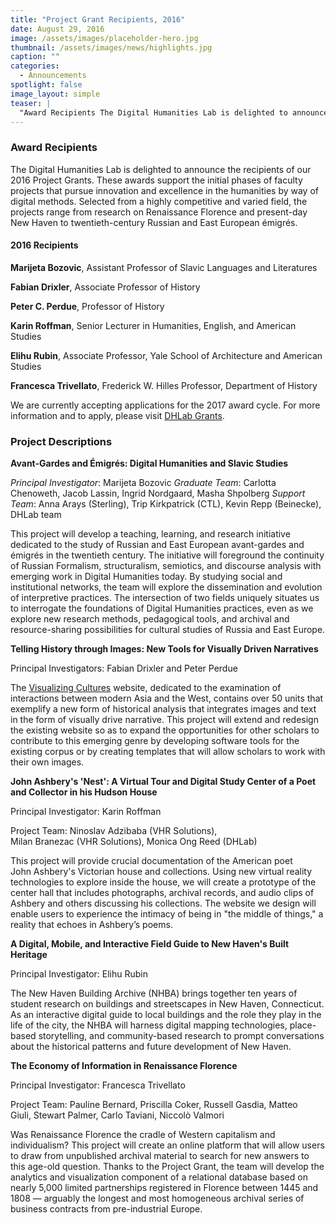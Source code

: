 ```yaml
---
title: "Project Grant Recipients, 2016"
date: August 29, 2016
image: /assets/images/placeholder-hero.jpg
thumbnail: /assets/images/news/highlights.jpg
caption: ""
categories: 
  - Announcements
spotlight: false 
image_layout: simple
teaser: |
  "Award Recipients The Digital Humanities Lab is delighted to announce the recipients of our 2016 Project Grants. These awards support the initial phases of faculty projects that pursue innovation..."
---
```


### Award Recipients

The Digital Humanities Lab is delighted to announce the recipients of our 2016 Project Grants. These awards support the initial phases of faculty projects that pursue innovation and excellence in the humanities by way of digital methods. Selected from a highly competitive and varied field, the projects range from research on Renaissance Florence and present-day New Haven to twentieth-century Russian and East European émigrés.

#### 2016 Recipients

**Marijeta Bozovic**, Assistant Professor of Slavic Languages and Literatures  

**Fabian Drixler**, Associate Professor of History  

**Peter C. Perdue**, Professor of History 

**Karin Roffman**, Senior Lecturer in Humanities, English, and American Studies  

**Elihu Rubin**, Associate Professor, Yale School of Architecture and American Studies  

**Francesca Trivellato**, Frederick W. Hilles Professor, Department of History

We are currently accepting applications for the 2017 award cycle. For more information and to apply, please visit [DHLab Grants](http://web.library.yale.edu/dhlab/grants).

### Project Descriptions

**Avant-Gardes and Émigrés: Digital Humanities and Slavic Studies**

*Principal Investigator*: Marijeta Bozovic
*Graduate Team*: Carlotta Chenoweth, Jacob Lassin, Ingrid Nordgaard, Masha Shpolberg
*Support Team*: Anna Arays (Sterling), Trip Kirkpatrick (CTL), Kevin Repp (Beinecke), DHLab team

This project will develop a teaching, learning, and research initiative dedicated to the study of Russian and East European avant-gardes and émigrés in the twentieth century. The initiative will foreground the continuity of Russian Formalism, structuralism, semiotics, and discourse analysis with emerging work in Digital Humanities today. By studying social and institutional networks, the team will explore the dissemination and evolution of interpretive practices. The intersection of two fields uniquely situates us to interrogate the foundations of Digital Humanities practices, even as we explore new research methods, pedagogical tools, and archival and resource-sharing possibilities for cultural studies of Russia and East Europe.

**Telling History through Images: New Tools for Visually Driven Narratives**

Principal Investigators: Fabian Drixler and Peter Perdue

The [Visualizing Cultures](http://visualizingcultures.mit.edu) website, dedicated to the examination of interactions between modern Asia and the West, contains over 50 units that exemplify a new form of historical analysis that integrates images and text in the form of visually drive narrative. This project will extend and redesign the existing website so as to expand the opportunities for other scholars to contribute to this emerging genre by developing software tools for the existing corpus or by creating templates that will allow scholars to work with their own images.

**John Ashbery's 'Nest': A Virtual Tour and Digital Study Center of a Poet and Collector in his Hudson House**

Principal Investigator: Karin Roffman

Project Team: Ninoslav Adzibaba (VHR Solutions), Milan Branezac (VHR Solutions), Monica Ong Reed (DHLab)

This project will provide ​crucial documentation of the American poet John Ashbery's Victorian house and collections. Using new virtual reality technologies to explore inside the house, we will create a prototype of the center hall that includes photographs, archival records, and audio clips of Ashbery and others discussing his collections. The website we design will enable users to experience the intimacy of being in "the middle of things," a reality that echoes in Ashbery’s poems.

**A Digital, Mobile, and Interactive Field Guide to New Haven's Built Heritage**

Principal Investigator: Elihu Rubin

The New Haven Building Archive (NHBA) brings together ten years of student research on buildings and streetscapes in New Haven, Connecticut. As an interactive digital guide to local buildings and the role they play in the life of the city, the NHBA will harness digital mapping technologies, place-based storytelling, and community-based research to prompt conversations about the historical patterns and future development of New Haven.

**The Economy of Information in Renaissance Florence**

Principal Investigator: Francesca Trivellato

Project Team: Pauline Bernard, Priscilla Coker, Russell Gasdia, Matteo Giuli, Stewart Palmer, Carlo Taviani, Niccolò Valmori

Was Renaissance Florence the cradle of Western capitalism and individualism? This project will create an online platform that will allow users to draw from unpublished archival material to search for new answers to this age-old question. Thanks to the Project Grant, the team will develop the analytics and visualization component of a relational database based on nearly 5,000 limited partnerships registered in Florence between 1445 and 1808 — arguably the longest and most homogeneous archival series of business contracts from pre-industrial Europe.